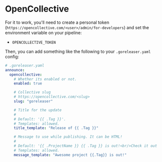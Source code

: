 # OpenCollective

For it to work, you'll need to create a personal token (`https://opencollective.com/<user>/admin/for-developers`) and set the environment variable on your pipeline:

- `OPENCOLLECTIVE_TOKEN`

Then, you can add something like the following to your `.goreleaser.yaml` config:

```yaml
# .goreleaser.yaml
announce:
  opencollective:
    # Whether its enabled or not.
    enabled: true

    # Collective slug
    # https://opencollective.com/<slug>
    slug: "goreleaser"

    # Title for the update
    #
    # Default: '{{ .Tag }}'.
    # Templates: allowed.
    title_template: "Release of {{ .Tag }}"

    # Message to use while publishing. It can be HTML!
    #
    # Default: '{{ .ProjectName }} {{ .Tag }} is out!<br/>Check it out at <a href="{{ .ReleaseURL }}">{{ .ReleaseURL }}</a>'.
    # Templates: allowed.
    message_template: "Awesome project {{.Tag}} is out!"
```
